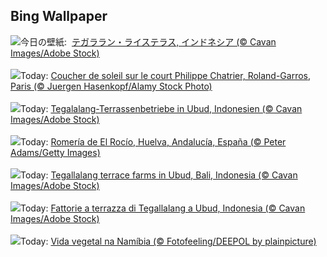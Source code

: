 ## Bing Wallpaper
![](https://www.bing.com/th?id=OHR.TegallalangTerrace_JA-JP2685499345_UHD.jpg&w=1000)今日の壁紙: &nbsp;[テガララン・ライステラス, インドネシア (© Cavan Images/Adobe Stock)](https://www.bing.com/th?id=OHR.TegallalangTerrace_JA-JP2685499345_UHD.jpg)
<br><br/>
![](https://www.bing.com/th?id=OHR.FrenchTennis_FR-FR8649321439_UHD.jpg&w=1000)Today: [Coucher de soleil sur le court Philippe Chatrier, Roland-Garros, Paris (© Juergen Hasenkopf/Alamy Stock Photo)](https://www.bing.com/th?id=OHR.FrenchTennis_FR-FR8649321439_UHD.jpg)
<br><br/>
![](https://www.bing.com/th?id=OHR.TegallalangTerrace_DE-DE5316253421_UHD.jpg&w=1000)Today: [Tegalalang-Terrassenbetriebe in Ubud, Indonesien (© Cavan Images/Adobe Stock)](https://www.bing.com/th?id=OHR.TegallalangTerrace_DE-DE5316253421_UHD.jpg)
<br><br/>
![](https://www.bing.com/th?id=OHR.ElRocio_ES-ES0246161840_UHD.jpg&w=1000)Today: [Romería de El Rocío, Huelva, Andalucía, España (© Peter Adams/Getty Images)](https://www.bing.com/th?id=OHR.ElRocio_ES-ES0246161840_UHD.jpg)
<br><br/>
![](https://www.bing.com/th?id=OHR.TegallalangTerrace_EN-GB7684726638_UHD.jpg&w=1000)Today: [Tegallalang terrace farms in Ubud, Bali, Indonesia (© Cavan Images/Adobe Stock)](https://www.bing.com/th?id=OHR.TegallalangTerrace_EN-GB7684726638_UHD.jpg)
<br><br/>
![](https://www.bing.com/th?id=OHR.TegallalangTerrace_IT-IT1569351575_UHD.jpg&w=1000)Today: [Fattorie a terrazza di Tegallalang a Ubud, Indonesia  (© Cavan Images/Adobe Stock)](https://www.bing.com/th?id=OHR.TegallalangTerrace_IT-IT1569351575_UHD.jpg)
<br><br/>
![](https://www.bing.com/th?id=OHR.AloeDichotomum_PT-BR7066173975_UHD.jpg&w=1000)Today: [Vida vegetal na Namíbia (© Fotofeeling/DEEPOL by plainpicture)](https://www.bing.com/th?id=OHR.AloeDichotomum_PT-BR7066173975_UHD.jpg)
<br><br/>
